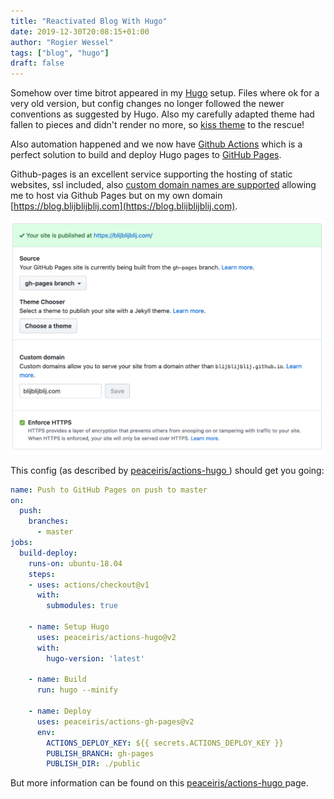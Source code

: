 ```yaml
---
title: "Reactivated Blog With Hugo"
date: 2019-12-30T20:08:15+01:00
author: "Rogier Wessel"
tags: ["blog", "hugo"]
draft: false
---
```

Somehow over time bitrot appeared in my [Hugo](https://gohugo.io/) setup. Files where ok 
for a very old version, but config changes no longer followed the newer 
conventions as suggested by Hugo. Also my carefully adapted
theme had fallen to pieces and didn't render no more, so 
[kiss theme](https://themes.gohugo.io/kiss/) to the rescue!

Also automation happened and we now have [Github Actions](https://github.com/features/actions) which is a 
perfect solution to build and deploy Hugo pages to [GitHub Pages](https://pages.github.com/). 

Github-pages is an excellent service
supporting the hosting of static websites, ssl included, also 
[custom domain names are supported](https://help.github.com/en/github/working-with-github-pages/about-custom-domains-and-github-pages) allowing me to host via Github
Pages but on my own domain [https://blog.blijblijblij.com](https://blog.blijblijblij.com).

![Git settings](/images/2019-12-30-git-settings.png "Git settings")

This config (as described by
[peaceiris/actions-hugo
](https://github.com/peaceiris/actions-hugo)) should get you going:

```yaml
name: Push to GitHub Pages on push to master
on:
  push:
    branches:
      - master
jobs:
  build-deploy:
    runs-on: ubuntu-18.04
    steps:
    - uses: actions/checkout@v1
      with:
        submodules: true

    - name: Setup Hugo
      uses: peaceiris/actions-hugo@v2
      with:
        hugo-version: 'latest'

    - name: Build
      run: hugo --minify

    - name: Deploy
      uses: peaceiris/actions-gh-pages@v2
      env:
        ACTIONS_DEPLOY_KEY: ${{ secrets.ACTIONS_DEPLOY_KEY }}
        PUBLISH_BRANCH: gh-pages
        PUBLISH_DIR: ./public
```

But more information can be found on this [peaceiris/actions-hugo
](https://github.com/peaceiris/actions-hugo) page.
